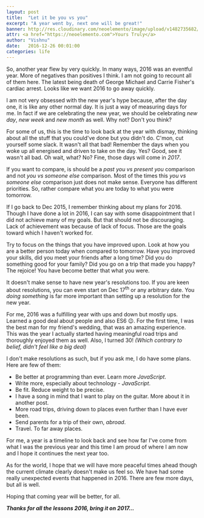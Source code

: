 ```yaml
---
layout: post
title:  "Let it be you vs you"
excerpt: "A year went by, next one will be great!"
banner: http://res.cloudinary.com/neoelemento/image/upload/v1482735682/blog/newyear-min.jpg
attr: <a href="https://neoelemento.com">Yours Truly</a>
author: "Vishnu"
date:   2016-12-26 00:01:00
categories: life
---
```

So, another year flew by very quickly. In many ways, 2016 was an eventful year. More of negatives than positives I think. I am not going to recount all of them here. The latest being death of George Michael and Carrie Fisher's cardiac arrest. Looks like we want 2016 to go away quickly.

I am not very obsessed with the new year's hype because, after the day one, it is like any other normal day. It is just a way of measuring days for me. In fact if we are celebrating the new year, we should be celebrating *new day*, *new week* and *new month* as well. Why not? Don't you think?

For some of us, this is the time to look back at the year with dismay, thinking about all the stuff that you could've done but you didn't do. C'mon, cut yourself some slack. It wasn't all that bad! Remember the days when you woke up all energised and driven to take on the day. Yes? Good, see it wasn't all bad. Oh wait, what? No? Fine, those days will come in *2017*.

If you want to compare, is should be a *past you vs present you* comparison and not *you vs someone else* comparison. Most of the times this *you vs someone else* comparison just does not make sense. Everyone has different priorities. So, rather compare what you are today to what you were tomorrow.

If I go back to Dec 2015, I remember thinking about my plans for 2016. Though I have done a lot in 2016, I can say with some disappointment that I did not achieve many of my goals. But that should not be discouraging. Lack of achievement was because of lack of focus. Those are the goals toward which I haven't worked for.

Try to focus on the things that you have improved upon. Look at how you are a better person today when compared to tomorrow. Have you improved your skills, did you meet your friends after a long time? Did you do something good for your family? Did you go on a trip that made you happy? The rejoice! You have become better that what you were.
 
It doesn't make sense to have new year's resolutions too. If you are keen about resolutions, you can even start on Dec 17<sup>th</sup> or any arbitrary date. You *doing something* is far more important than setting up a resolution for the new year.

For me, 2016 was a fulfilling year with ups and down but mostly ups. Learned a good deal about people and also ES6 :wink:. For the first time, I was the best man for my friend's wedding, that was an amazing experience. This was the year I actually started having meaningful road trips and thoroughly enjoyed them as well. Also, I turned 30! *(Which contrary to belief, didn't feel like a big deal)*

I don't make resolutions as such, but if you ask me, I do have some plans. Here are few of them:

- Be better at programming than ever. Learn more *JavaScript*.
- Write more, especially about technology - *JavaScript*.
- Be fit. Reduce weight to be precise.
- I have a song in mind that I want to play on the guitar. More about it in another post.
- More road trips, driving down to places even further than I have ever been.
- Send parents for a trip of their own, *abroad*.
- Travel. To far away places.

For me, a year is a timeline to look back and see how far I've come from what I was the previous year and this time I am proud of where I am now and I hope it continues the next year too. 

As for the world, I hope that we will have more peaceful times ahead though the current climate clearly doesn't make us feel so. We have had some really unexpected events that happened in 2016. There are few more days, but all is well.

Hoping that coming year will be better, for all.

***Thanks for all the lessons 2016, bring it on 2017...***